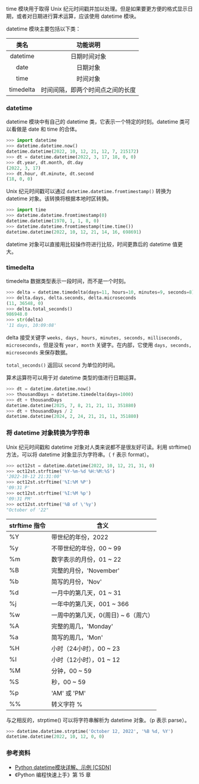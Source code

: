 time 模块用于取得 Unix 纪元时间戳并加以处理。但是如果要更方便的格式显示日期，或者对日期进行算术运算，应该使用 datetime 模块。

datetime 模块主要包括以下类：

|   类名    |             功能说明             |
| :-------: | :------------------------------: |
| datetime  |           日期时间对象           |
|   date    |             日期对象             |
|   time    |             时间对象             |
| timedelta | 时间间隔，即两个时间点之间的长度 |

### datetime

datetime 模块中有自己的 datetime 类，它表示一个特定的时刻。datetime 类可以看做是 date 和 time 的合体。

```python
>>> import datetime
>>> datetime.datetime.now()
datetime.datetime(2022, 10, 12, 21, 12, 7, 215172)
>>> dt = datetime.datetime(2022, 3, 17, 18, 0, 0)
>>> dt.year, dt.month, dt.day
(2022, 3, 17)
>>> dt.hour, dt.minute, dt.second
(18, 0, 0)
```

Unix 纪元时间戳可以通过 `datetime.datetime.fromtimestamp()` 转换为 datetime 对象。该转换将根据本地时区转换。

```python
>>> import time
>>> datetime.datetime.fromtimestamp(0)
datetime.datetime(1970, 1, 1, 8, 0)
>>> datetime.datetime.fromtimestamp(time.time())
datetime.datetime(2022, 10, 12, 21, 14, 16, 698691)
```

datetime 对象可以直接用比较操作符进行比较，时间更靠后的 datetime 值更大。

### timedelta

timedelta 数据类型表示一段时间，而不是一个时刻。

```python
>>> delta = datetime.timedelta(days=11, hours=10, minutes=9, seconds=8)
>>> delta.days, delta.seconds, delta.microseconds
(11, 36548, 0)
>>> delta.total_seconds()
986948.0
>>> str(delta)
'11 days, 10:09:08'
```

delta 接受关键字 `weeks, days, hours, minutes, seconds, milliseconds, microseconds`，但是没有 `year, month` 关键字。在内部，它使用 `days, seconds, microseconds` 来保存数据。

`total_seconds()` 返回以 `second` 为单位的时间。

算术运算符可以用于对 datetime 类型的值进行日期运算。

```python
>>> dt = datetime.datetime.now()
>>> thousandDays = datetime.timedelta(days=1000)
>>> dt + thousandDays
datetime.datetime(2025, 7, 8, 21, 21, 11, 351880)
>>> dt + thousandDays / 2
datetime.datetime(2024, 2, 24, 21, 21, 11, 351880)
```

### 将 datetime 对象转换为字符串

Unix 纪元时间戳和 datetime 对象对人类来说都不是很友好可读。利用 strftime() 方法，可以将 datetime 对象显示为字符串。（ `f` 表示 format）。

```python
>>> oct12st = datetime.datetime(2022, 10, 12, 21, 31, 0)
>>> oct12st.strftime('%Y-%m-%d %H:%M:%S')
'2022-10-12 21:31:00'
>>> oct12st.strftime('%I:%M %P')
'09:31 P'
>>> oct12st.strftime('%I:%M %p')
'09:31 PM'
>>> oct12st.strftime('%B of \'%y')
"October of '22"
```

| strftime 指令 | 含义                                |
| ------------- | ----------------------------------- |
| %Y            | 带世纪的年份，2022                  |
| %y            | 不带世纪的年份，00 ~ 99             |
| %m            | 数字表示的月份，01 ~ 22             |
| %B            | 完整的月份，'November'              |
| %b            | 简写的月份，'Nov'                   |
| %d            | 一月中的第几天，01 ~ 31             |
| %j            | 一年中的第几天，001 ~ 366           |
| %w            | 一周中的第几天，0(周日) ~ 6（周六） |
| %A            | 完整的周几，'Monday'                |
| %a            | 简写的周几，'Mon'                   |
| %H            | 小时（24小时），00 ~ 23             |
| %I            | 小时（12小时），01 ~ 12             |
| %M            | 分钟，00 ~ 59                       |
| %S            | 秒，00 ~ 59                         |
| %p            | 'AM' 或 'PM'                        |
| %%            | 转义字符 %                          |

与之相反的，strptime() 可以将字符串解析为 datetime 对象。（p 表示 parse）。

```python
>>> datetime.datetime.strptime('October 12, 2022', '%B %d, %Y')
datetime.datetime(2022, 10, 12, 0, 0)
```

### 参考资料

- [Python datetime模块详解、示例 [CSDN]](https://blog.csdn.net/cmzsteven/article/details/64906245)
- 《Python 编程快速上手》第 15 章